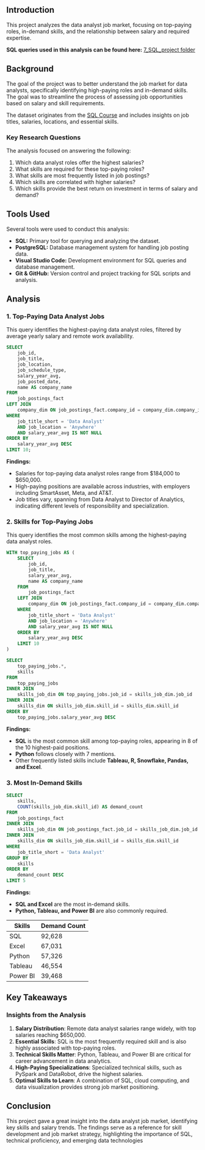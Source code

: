 ## Introduction  
This project analyzes the data analyst job market, focusing on top-paying roles, in-demand skills, and the relationship between salary and required expertise.  

**SQL queries used in this analysis can be found here:** [7_SQL_project folder](/7_SQL_project/)  

## Background  
The goal of the project was to better understand the job market for data analysts, specifically identifying high-paying roles and in-demand skills. The goal was to streamline the process of assessing job opportunities based on salary and skill requirements.  

The dataset originates from the [SQL Course](https://lukebarousse.com/sql) and includes insights on job titles, salaries, locations, and essential skills.  

### Key Research Questions  
The analysis focused on answering the following:  
1. Which data analyst roles offer the highest salaries?  
2. What skills are required for these top-paying roles?  
3. What skills are most frequently listed in job postings?  
4. Which skills are correlated with higher salaries?  
5. Which skills provide the best return on investment in terms of salary and demand?  

## Tools Used  
Several tools were used to conduct this analysis:  
- **SQL:** Primary tool for querying and analyzing the dataset.  
- **PostgreSQL:** Database management system for handling job posting data.  
- **Visual Studio Code:** Development environment for SQL queries and database management.  
- **Git & GitHub:** Version control and project tracking for SQL scripts and analysis.  

## Analysis  

### 1. Top-Paying Data Analyst Jobs  
This query identifies the highest-paying data analyst roles, filtered by average yearly salary and remote work availability.  

```sql
SELECT
    job_id,
    job_title,
    job_location,
    job_schedule_type,
    salary_year_avg,
    job_posted_date,
    name AS company_name
FROM
    job_postings_fact
LEFT JOIN
    company_dim ON job_postings_fact.company_id = company_dim.company_id
WHERE
    job_title_short = 'Data Analyst'
    AND job_location = 'Anywhere'
    AND salary_year_avg IS NOT NULL
ORDER BY
    salary_year_avg DESC
LIMIT 10;
```

**Findings:**  
- Salaries for top-paying data analyst roles range from $184,000 to $650,000.  
- High-paying positions are available across industries, with employers including SmartAsset, Meta, and AT&T.  
- Job titles vary, spanning from Data Analyst to Director of Analytics, indicating different levels of responsibility and specialization.  

### 2. Skills for Top-Paying Jobs  
This query identifies the most common skills among the highest-paying data analyst roles.  

```sql
WITH top_paying_jobs AS (
    SELECT
        job_id,
        job_title,
        salary_year_avg,
        name AS company_name
    FROM
        job_postings_fact
    LEFT JOIN
        company_dim ON job_postings_fact.company_id = company_dim.company_id
    WHERE
        job_title_short = 'Data Analyst'
        AND job_location = 'Anywhere'
        AND salary_year_avg IS NOT NULL
    ORDER BY
        salary_year_avg DESC
    LIMIT 10
)

SELECT 
    top_paying_jobs.*,
    skills
FROM
    top_paying_jobs
INNER JOIN 
    skills_job_dim ON top_paying_jobs.job_id = skills_job_dim.job_id
INNER JOIN 
    skills_dim ON skills_job_dim.skill_id = skills_dim.skill_id
ORDER BY
    top_paying_jobs.salary_year_avg DESC
```

**Findings:**  
- **SQL** is the most common skill among top-paying roles, appearing in 8 of the 10 highest-paid positions.  
- **Python** follows closely with 7 mentions.  
- Other frequently listed skills include **Tableau, R, Snowflake, Pandas, and Excel**.  

### 3. Most In-Demand Skills  

```sql
SELECT
    skills,
    COUNT(skills_job_dim.skill_id) AS demand_count
FROM
    job_postings_fact
INNER JOIN 
    skills_job_dim ON job_postings_fact.job_id = skills_job_dim.job_id
INNER JOIN 
    skills_dim ON skills_job_dim.skill_id = skills_dim.skill_id
WHERE
    job_title_short = 'Data Analyst'
GROUP BY
    skills
ORDER BY
    demand_count DESC
LIMIT 5
```

**Findings:**  
- **SQL and Excel** are the most in-demand skills.  
- **Python, Tableau, and Power BI** are also commonly required.  

| Skills   | Demand Count |
|----------|--------------|
| SQL      | 92,628       |
| Excel    | 67,031       |
| Python   | 57,326       |
| Tableau  | 46,554       |
| Power BI | 39,468       |

## Key Takeaways  

### Insights from the Analysis  
1. **Salary Distribution**: Remote data analyst salaries range widely, with top salaries reaching $650,000.  
2. **Essential Skills**: SQL is the most frequently required skill and is also highly associated with top-paying roles.  
3. **Technical Skills Matter**: Python, Tableau, and Power BI are critical for career advancement in data analytics.  
4. **High-Paying Specializations**: Specialized technical skills, such as PySpark and DataRobot, drive the highest salaries.  
5. **Optimal Skills to Learn**: A combination of SQL, cloud computing, and data visualization provides strong job market positioning.  

## Conclusion  
This project gave a great insight into the data analyst job market, identifying key skills and salary trends. The findings serve as a reference for skill development and job market strategy, highlighting the importance of SQL, technical proficiency, and emerging data technologies
